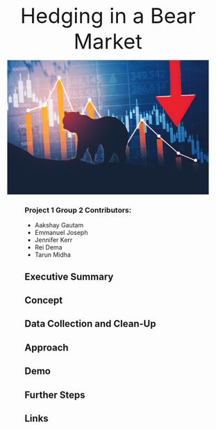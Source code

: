 <font size="20"> <dir align="center">  Hedging in a Bear Market </font>

![Bear_Market](Images/Bear_Market.png)

<dir align="left">

### Project 1 Group 2 Contributors:
* Aakshay Gautam
* Emmanuel Joseph
* Jennifer Kerr
* Rei Dema
* Tarun Midha

## **Executive Summary**


## **Concept**




## **Data Collection and Clean-Up**





## **Approach**




## **Demo**




## **Further Steps**




## **Links**
